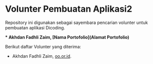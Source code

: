 # Volunter Pembuatan Aplikasi2
Repository ini digunakan sebagai sayembara pencarian volunter untuk pembuatan aplikasi Dicoding.

**\* Akhdan Fadhli Zaim, [Nama Portofolio](Alamat Portofolio)**

Berikut daftar Volunter yang diterima:

* Akhdan Fadhli Zaim, [oo.or.id](https://oo.or.id).

